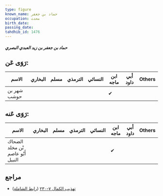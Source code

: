 ```yaml
---
type: figure
known_name: حماد بن جعفر
occupation: محدث
birth_date:
passing_date:
tahdhib_id: 1476
---
```

##### حماد بن جعفر بن زيد العبدي البصري

## رَوَى عَن:
| الاسم       | البخاري | مسلم | الترمذي | النسائي | ابن ماجه | أبي داود | Others |
| ----------- | ------- | ---- | ------- | ------- | -------- | -------- | ------ |
| شهر بن حوشب |         |      |         |         | ✔        |          |        |
## رَوَى عَنه:
| الاسم                             | البخاري | مسلم | الترمذي | النسائي | ابن ماجه | أبي داود | Others |
| --------------------------------- | ------- | ---- | ------- | ------- | -------- | -------- | ------ |
| الضحاك بْن مخلد أَبُو عاصم النبيل |         |      |         |         | ✔        |          |        |
## مراجع
- [تهذيب الكمال ٧-٢٣٠](obsidian://open?vault=Tahdhib-al-Kamal&file=Figures/١٤٧٦-حماد%20بن%20جعفر%20بن%20زيد%20العبدي%20البصري) ([رابط الشاملة](https://shamela.ws/book/3722/3452))